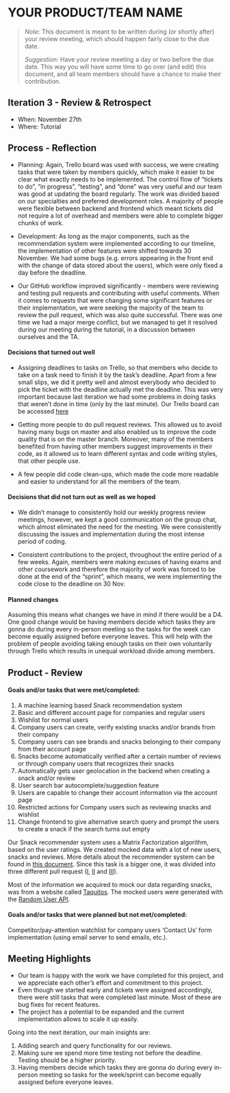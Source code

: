 # YOUR PRODUCT/TEAM NAME

 > _Note:_ This document is meant to be written during (or shortly after) your review meeting, which should happen fairly close to the due date.      
 >      
 > _Suggestion:_ Have your review meeting a day or two before the due date. This way you will have some time to go over (and edit) this document, and all team members should have a chance to make their contribution.


## Iteration 3 - Review & Retrospect

 * When: November 27th
 * Where: Tutorial

## Process - Reflection

 * Planning: Again, Trello board was used with success, we were creating tasks that were taken by members quickly, which make it easier to be clear what exactly needs to be implemented. The control flow of “tickets to do”, “in progress”, “testing”, and “done” was very useful and our team was good at updating the board regularly. The work was divided based on our specialties and preferred development roles. A majority of people were flexible between backend and frontend which meant tickets did not require a lot of overhead and members were able to complete bigger chunks of work. 

 * Development: As long as the major components, such as the recommendation system were implemented according to our timeline, the implementation of other features were shifted towards 30 November. We had some bugs (e.g. errors appearing in the front end with the change of data stored about the users), which were only fixed a day before the deadline.

* Our GitHub workflow improved significantly - members were reviewing and testing pull requests and contributing with useful comments. When it comes to requests that were changing some significant features or their implementation, we were seeking the majority of the team to review the pull request, which was also quite successful. There was one time we had a major merge conflict, but we managed to get it resolved during our meeting during the tutorial, in a discussion between ourselves and the TA.


#### Decisions that turned out well

* Assigning deadlines to tasks on Trello, so that members who decide to take on a task need to finish it by the task’s deadline. Apart from a few small slips, we did it pretty well and almost everybody who decided to pick the ticket with the deadline actually met the deadline. This was very important because last iteration we had some problems in doing tasks that weren’t done in time (only by the last minute). Our Trello board can be accessed [here](https://trello.com/b/78v6AhWR/csc301-project)

* Getting more people to do pull request reviews. This allowed us to avoid having many bugs on master and also enabled us to improve the code quality that is on the master branch. Moreover, many of the members benefited from having other members suggest improvements in their code, as it allowed us to learn different syntax and code writing styles, that other people use.

* A few people did code clean-ups, which made the code more readable and easier to understand for all the members of the team.


#### Decisions that did not turn out as well as we hoped

 * We didn’t manage to consistently hold our weekly progress review meetings, however, we kept a good communication on the group chat, which almost eliminated the need for the meeting. We were consistently discussing the issues and implementation during the most intense period of coding.

 * Consistent contributions to the project, throughout the entire period of a few weeks. Again, members were making excuses of having exams and other coursework and therefore the majority of work was forced to be done at the end of the “sprint”, which means, we were implementing the code close to the deadline on 30 Nov.


#### Planned changes

Assuming this means what changes we have in mind if there would be a D4. One good change would be having members decide which tasks they are gonna do during every in-person meeting so the tasks for the week can become equally assigned before everyone leaves. This will help with the problem of people avoiding taking enough tasks on their own voluntarily through Trello which results in unequal workload divide among members.


## Product - Review

#### Goals and/or tasks that were met/completed:

1. A machine learning based Snack recommendation system 
2. Basic and different account page for companies and regular users
3. Wishlist for normal users
4. Company users can create, verify existing snacks and/or brands from their company
5. Company users can see brands and snacks belonging to their company from their account page
6. Snacks become automatically verified after a certain number of reviews or through company users that recognizes their snacks
7. Automatically gets user geolocation in the backend when creating a snack and/or review
8. User search bar autocomplete/suggestion feature
9. Users are capable to change their account information via the account page 
10. Restricted actions for Company users such as reviewing snacks and wishlist
11. Change frontend to give alternative search query and prompt the users to create a snack if the search turns out empty

Our Snack recommender system uses a Matrix Factorization algorithm, based on the user ratings. We created mocked data with a lot of new users, snacks and reviews. More details about the recommender system can be found in  [this document](https://github.com/csc301-fall-2018/project-team-16/blob/master/deliverables/doc/recommender.md). Since this task is a bigger one, it was divided into three different pull request ([I](https://github.com/csc301-fall-2018/project-team-16/pull/39), [II](https://github.com/csc301-fall-2018/project-team-16/pull/53) and [III](https://github.com/csc301-fall-2018/project-team-16/pull/55)).

Most of the information we acquired to mock our data regarding snacks, was from a website called [Taquitos](https://www.taquitos.net/). The mocked users were generated with the [Random User API](https://randomuser.me).


#### Goals and/or tasks that were planned but not met/completed:


Competitor/pay-attention watchlist for company users 
‘Contact Us’ form implementation (using email server to send emails, etc.).

## Meeting Highlights

 * Our team is happy with the work we have completed for this project, and we appreciate each other’s effort and commitment to this project.
 * Even though we started early and tickets were assigned accordingly, there were still tasks that were completed last minute. Most of these are bug fixes for recent features.
 * The project has a potential to be expanded and the current implementation allows to scale it up easily.

Going into the next iteration, our main insights are:

1. Adding search and query functionality for our reviews.
2. Making sure we spend more time testing not before the deadline. Testing should be a higher priority.
3. Having members decide which tasks they are gonna do during every in-person meeting so tasks for the week/sprint can become equally assigned before everyone leaves.

